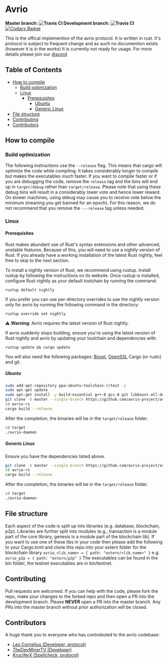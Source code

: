 # Avrio
<b> Master branch: ![Travis CI](https://api.travis-ci.com/avrio-project/avrio-rs.svg?branch=master) Development branch: ![Travis CI](https://api.travis-ci.com/avrio-project/avrio-rs.svg?branch=development) </b>
[![Codacy Badge](https://app.codacy.com/project/badge/Grade/bc49fd1ca3a04c3cbc427074042293d2)](https://www.codacy.com/gh/avrio-project/avrio-rs/dashboard?utm_source=github.com&amp;utm_medium=referral&amp;utm_content=avrio-project/avrio-rs&amp;utm_campaign=Badge_Grade)

This is the offical implemention of the avrio protocol. It is written in rust. It's protocol is subject to frequent change and as such no documention exists (however it is in the works) It is currently not ready for usage. For more details please join our [discord](https://discord.gg/4aGKGmm)

## Table of Contents
  - [How to compile](#how-to-compile)
    - [Build optimization](#build-optimization)
    - [Linux](#linux)
      - [Prerequisites](#prerequisites)
        - [Ubuntu](#ubuntu)
        - [Generic Linux](#generic-linux)
  - [File structure](#file-structure)
  - [Contributing](#contributing)
  - [Contributors](#contributors)
  
## How to compile

### Build optimization

The following instructions use the ```--release``` flag. This means that cargo will optimize the code while compiling. It takes considerably longer to compile but makes the executables *much* faster. If you want to compile faster or if you are debugging the code, remove the ```release``` tag and the bins will end up in ```target/debug``` rather than ```target/release```. Please note that using these debug bins will result in a considerably lower vote and hence lower reward. On slower machines, using debug may cause you to receive vote below the minimum (meaning you get banned for an epoch). For this reason, we do not recommend that you remove the ```---release``` tag unless needed.
### Linux

#### Prerequisites
Rust makes abundant use of Rust's syntax extensions and other advanced, unstable features. Because of this, you will need to use a nightly version of Rust. If you already have a working installation of the latest Rust nightly, feel free to skip to the next section.

To install a nightly version of Rust, we recommend using rustup. Install rustup by following the instructions on its website. Once rustup is installed, configure Rust nightly as your default toolchain by running the command:
```
rustup default nightly
```
If you prefer you can use per-directory overrides to use the nightly version only for avrio by running the following command in the directory:

```
rustup override set nightly
```

<span>&#9888;</span>  <b>Warning</b>: Avrio requires the latest version of Rust nightly.

If avrio suddenly stops building, ensure you're using the latest version of Rust nightly and avrio by updating your toolchain and dependencies with:
```
rustup update && cargo update
```
You will also need the following packages: [Boost](https://www.boost.org/), [OpenSSL](https://www.openssl.org/) Cargo (or rustc) and git.

##### Ubuntu

```bash
sudo add-apt-repository ppa:ubuntu-toolchain-r/test -y
sudo apt-get update
sudo apt-get install -y build-essential g++-8 gcc-8 git libboost-all-dev libssl1.0-dev cmake libclang-dev clang
git clone -b master --single-branch https://github.com/avrio-project/avrio-rs/
cd avrio-rs
cargo build --release
```

After the completion, the binaries will be in the `target/release` folder.

```bash
cd target
./avrio-daemon
```

##### Generic Linux

Ensure you have the dependencies listed above.


```bash
git clone -b master --single-branch https://github.com/avrio-project/avrio-rs/
cd avrio-rs
cargo build --release
```
After the completion, the binaries will be in the `target/release` folder.

```bash
cd target
./avrio-daemon
```

## File structure
Each aspect of the code is split up into libraries (e.g. database, blockchain, p2p). Libraries are further split into modules (e.g., transaction is a module part of the core library; genesis is a module part of the blockchain lib). If you want to use one of these libs in your code then please add the following to your Cargo.toml and clone this repo into your extern folder
for the blockchain library
```avrio_<lib_name> = { path: "extern/<lib_name>" }```
e.g. 
```avrio_p2p = { path: "extern/p2p" }```
The executables can be found in the bin folder, the testnet executables are in bin/testnet.

## Contributing
Pull requests are welcomed. If you can help with the code, please fork the repo, make your changes to the forked repo and then open a PR into the development branch. Please <b>NEVER</b> open a PR into the master branch. Any PRs into the master branch without prior authorization will be closed.

## Contributors
A huge thank you to everyone who has controbuted to the avrio codebase:
- [Leo Cornelius (Developer, protocol) ](https://github.com/LeoCornelius)
- [TheDevMinerTV (Developer) ](https://github.com/TheDevMinerTV)
- [KruciferX (Spellcheck, protocol)](https://github.com/kruciferx)
